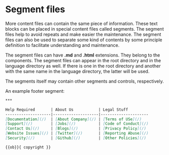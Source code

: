 <!-- ======================================================================
--- Search engine
title:          Segment files
keywords:       segment file
description:    Segment files in md-site-engine.
--- Menu system
order:          10
text:           Segment files
hidden:         false
umbel:          false
--- Page properties
id:             
document:       
layout:         layout-2-left
$-left:         #side-menu
searchable:     true
--- Side menu
side-menu-root:     /documentation
side-menu-header:   Documentation
side-menu-top:      Introduction
side-menu-depth:    2
======================================================================= -->

# Segment files

More content files can contain the same piece of information. These text blocks
can be placed in special content files called segments. The segment files help
to avoid repeats and make easier the maintenance. The segment files can also be
used to separate some kind of contents by some principle definition to facilitate
understanding and maintenance.

The segment files can have __.md__ and __.html__ extensions. They belong to the
components. The segment files can appear in the root directory and in the
language directory as well. If there is one in the root directory and another
with the same name in the language directory, the latter will be used.

The segments itself may contain other segments and controls, respectively.

An example footer segment:

```markdown
***

Help Required       | About Us           | Legal Stuff
--------------------|--------------------|---------------------
[Documentation](/)  | [About Company](/) | [Terms of USe](/)
[Support](/)        | [Jobs](/)          | [Code of Conduct](/)
[Contact Us](/)     | [Blogs](/)         | [Privacy Policy](/)
[Website Issues](/) | [Twitter](/)       | [Reporting Abuse](/)
[Security](/)       | [Github](/)        | [Other Policies](/)

{{ob}}{ copyright }}
```
